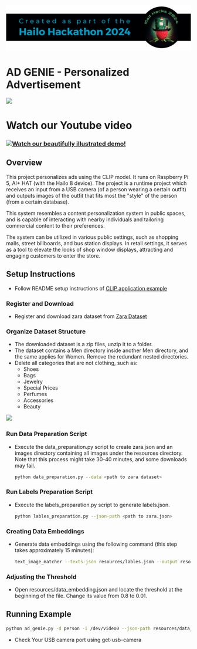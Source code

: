 ![](../../resources/Hackathon-banner-2024.png)
# AD GENIE - Personalized Advertisement
![](resources/ad_genie.gif)

# Watch our Youtube video
### [![Watch our beautifully illustrated demo!](https://img.youtube.com/vi/0_v2V7lV514/0.jpg)](<https://youtu.be/0_v2V7lV514>)

## Overview
This project personalizes ads using the CLIP model.
It runs on Raspberry Pi 5, AI+ HAT (with the Hailo 8 device).
The project is a runtime project which receives an input from a USB camera (of a person wearing a certain outfit) and outputs images of the outfit that fits most the "style" of the person (from a certain database).

This system resembles a content personalization system in public spaces, and is capable of interacting with nearby individuals and tailoring commercial content to their preferences.

The system can be utilized in various public settings, such as shopping malls, street billboards, and bus station displays. In retail settings, it serves as a tool to elevate the looks of shop window displays, attracting and engaging customers to enter the store.

 ## Setup Instructions
- Follow README setup instructions of [CLIP application example](../../README.md)

### Register and Download
- Register and download zara dataset from [Zara Dataset](https://www.kaggle.com/datasets/abhinavtyagi2708/zara-dataset-men-and-women-clothing)

### Organize Dataset Structure
- The downloaded dataset is a zip files, unzip it to a folder.
- The dataset contains a Men directory inside another Men directory, and the same applies for Women. Remove the redundant nested directories.
- Delete all categories that are not clothing, such as:
    - Shoes
    - Bags
    - Jewelry
    - Special Prices
    - Perfumes
    - Accessories
    - Beauty

![](resources/structure.jpeg)
### Run Data Preparation Script

- Execute the data_preparation.py script to create zara.json and an images directory containing all images under the resources directory. Note that this process might take 30-40 minutes, and some downloads may fail.
    ```bash
    python data_preparation.py --data <path to zara dataset>
    ```
### Run Labels Preparation Script
- Execute the labels_preparation.py script to generate labels.json.
    ```bash
    python lables_preparation.py --json-path <path to zara.json>
    ```
### Creating Data Embeddings
- Generate data embeddings using the following command (this step takes approximately 15 minutes):
    ```bash
    text_image_matcher --texts-json resources/lables.json --output resources/data_embdedding.json
    ```
### Adjusting the Threshold
- Open resources/data_embedding.json and locate the threshold at the beginning of the file. Change its value from 0.8 to 0.01.

## Running Example
```bash
python ad_genie.py -d person -i /dev/video0 --json-path resources/data_embdedding.json
```
- Check Your USB camera port using get-usb-camera

